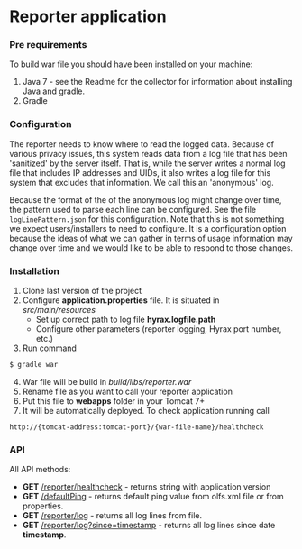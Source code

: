 # Reporter application
### Pre requirements
To build war file you should have been installed on your machine:

1. Java 7 - see the Readme for the collector for information about 
   installing Java and gradle.
2. Gradle

### Configuration

The reporter needs to know where to read the logged data. Because of
various privacy issues, this system reads data from a log file that
has been 'sanitized' by the server itself. That is, while the server
writes a normal log file that includes IP addresses and UIDs, it also 
writes a log file for this system that excludes that information. We
call this an 'anonymous' log.

Because the format of the of the anonymous log might change over time,
the pattern used to parse each line can be configured. See the file
`logLinePattern.json` for this configuration. Note that this is not
something we expect users/installers to need to configure. It is a 
configuration option because the ideas of what we can gather in terms
of usage information may change over time and we would like to be
able to respond to those changes.

### Installation

1. Clone last version of the project
2. Configure **application.properties** file. It is situated in _src/main/resources_
    * Set up correct path to log file **hyrax.logfile.path**
    * Configure other parameters (reporter logging, Hyrax port number, etc.)
3. Run command

```sh
$ gradle war
```

4. War file will be build in _build/libs/reporter.war_
5. Rename file as you want to call your reporter application
6. Put this file to **webapps** folder in your Tomcat 7+
7. It will be automatically deployed. To check application running call

```
http://{tomcat-address:tomcat-port}/{war-file-name}/healthcheck
```

### API

All API methods:
* **GET** [/reporter/healthcheck]() - returns string with application version
* **GET** [/defaultPing]() - returns default ping value from olfs.xml file or from properties.
* **GET** [/reporter/log]() - returns all log lines from file.
* **GET** [/reporter/log?since=timestamp]() - returns all log lines since date **timestamp**.



